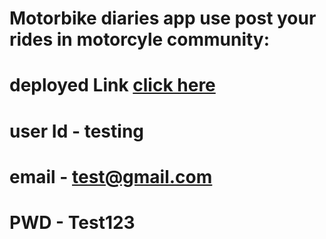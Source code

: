 # Motorbike diaries app use post your rides in motorcyle community:

# deployed Link [click here](https://sparkly-valkyrie-825348.netlify.app)

# user Id - testing 
# email - test@gmail.com
# PWD - Test123
